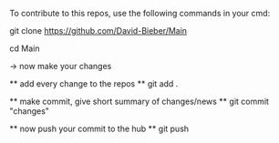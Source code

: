 To contribute to this repos, use the following commands in your cmd:




git clone https://github.com/David-Bieber/Main

cd Main

-> now make your changes

** add every change to the repos **
git add .

** make commit, give short summary of changes/news **
git commit "changes"

** now push your commit to the hub **
git push

